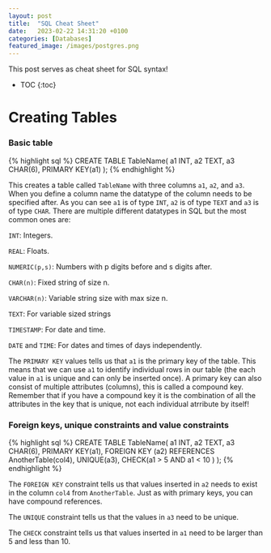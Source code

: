 ```yaml
---
layout: post
title:  "SQL Cheat Sheet"
date:   2023-02-22 14:31:20 +0100
categories: [Databases]
featured_image: /images/postgres.png
---
```

This post serves as cheat sheet for SQL syntax!


* TOC
{:toc}


# Creating Tables

### Basic table
{% highlight sql %}
    CREATE TABLE TableName(
        a1 INT,
        a2 TEXT,
        a3 CHAR(6),
        PRIMARY KEY(a1)
    );
{% endhighlight %}

This creates a table called ```TableName``` with three columns ```a1```, ```a2```, and ```a3```.
When you define a column name the datatype of the column needs to be specified after. As you can see
```a1``` is of type ```INT```, ```a2``` is of type ```TEXT``` and ```a3``` is of type ```CHAR```. There are multiple different
datatypes in SQL but the most common ones are:

```INT```: Integers.

```REAL```: Floats.

```NUMERIC(p,s)```: Numbers with p digits before and s digits after.

```CHAR(n)```: Fixed string of size n.

```VARCHAR(n)```: Variable string size with max size n.

```TEXT```: For variable sized strings

```TIMESTAMP```: For date and time.

```DATE``` and ```TIME```: For dates and times of days independently.

The ```PRIMARY KEY``` values tells us that ```a1``` is the primary key of the table. This means that we can use ```a1``` to identify individual rows in our table (the each value in ```a1``` is unique and can only be inserted once). A primary key can also
consist of multiple attributes (columns), this is called a compound key. Remember that if you have a compound key it is the combination of all the attributes in the key that is unique, not each individual atrribute by itself!


### Foreign keys, unique constraints and value constraints
{% highlight sql %}
    CREATE TABLE TableName(
        a1 INT,
        a2 TEXT,
        a3 CHAR(6),
        PRIMARY KEY(a1),
        FOREIGN KEY (a2) REFERENCES AnotherTable(col4),
        UNIQUE(a3),
        CHECK(a1 > 5 AND a1 < 10 )
    );
{% endhighlight %}

The ```FOREIGN KEY``` constraint tells us that values inserted in ```a2``` needs to exist in the column ```col4``` from
```AnotherTable```. Just as with primary keys, you can have compound references. 

The ```UNIQUE``` constraint tells us that the values in ```a3``` need to be unique.

The ```CHECK``` constraint tells us that values inserted in ```a1``` need to be larger than 5 and less than 10.
